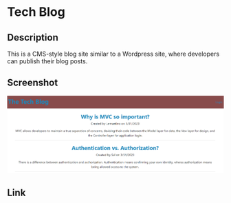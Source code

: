 # Tech Blog


## Description

This is a CMS-style blog site similar to a Wordpress site, where developers can publish their blog posts.

## Screenshot

![image](./assets/images/Screenshot.png)



## Link

<a href=https://techblogchallenge-app.herokuapp.com/> 
